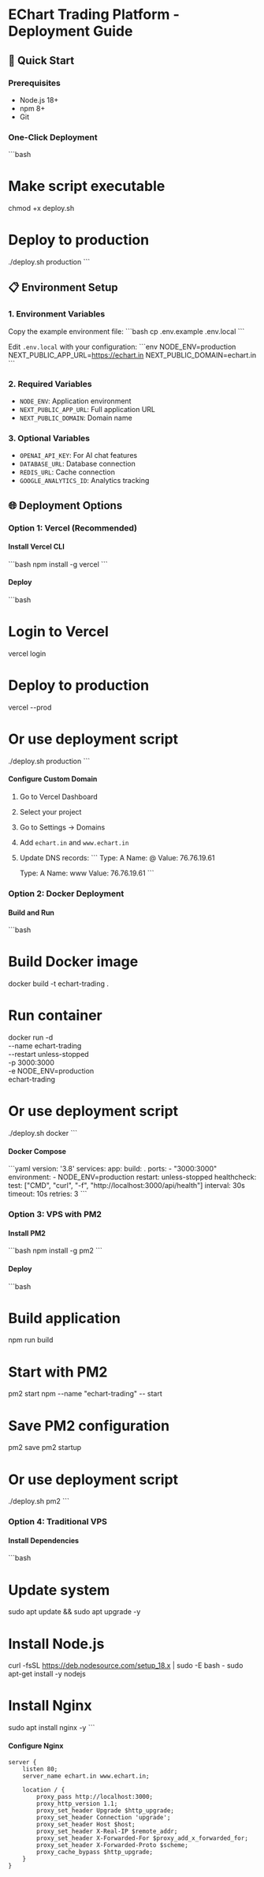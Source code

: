 # EChart Trading Platform - Deployment Guide

## 🚀 Quick Start

### Prerequisites
- Node.js 18+ 
- npm 8+
- Git

### One-Click Deployment
\`\`\`bash
# Make script executable
chmod +x deploy.sh

# Deploy to production
./deploy.sh production
\`\`\`

## 📋 Environment Setup

### 1. Environment Variables
Copy the example environment file:
\`\`\`bash
cp .env.example .env.local
\`\`\`

Edit `.env.local` with your configuration:
\`\`\`env
NODE_ENV=production
NEXT_PUBLIC_APP_URL=https://echart.in
NEXT_PUBLIC_DOMAIN=echart.in
\`\`\`

### 2. Required Variables
- `NODE_ENV`: Application environment
- `NEXT_PUBLIC_APP_URL`: Full application URL
- `NEXT_PUBLIC_DOMAIN`: Domain name

### 3. Optional Variables
- `OPENAI_API_KEY`: For AI chat features
- `DATABASE_URL`: Database connection
- `REDIS_URL`: Cache connection
- `GOOGLE_ANALYTICS_ID`: Analytics tracking

## 🌐 Deployment Options

### Option 1: Vercel (Recommended)

#### Install Vercel CLI
\`\`\`bash
npm install -g vercel
\`\`\`

#### Deploy
\`\`\`bash
# Login to Vercel
vercel login

# Deploy to production
vercel --prod

# Or use deployment script
./deploy.sh production
\`\`\`

#### Configure Custom Domain
1. Go to Vercel Dashboard
2. Select your project
3. Go to Settings → Domains
4. Add `echart.in` and `www.echart.in`
5. Update DNS records:
   \`\`\`
   Type: A
   Name: @
   Value: 76.76.19.61
   
   Type: A
   Name: www
   Value: 76.76.19.61
   \`\`\`

### Option 2: Docker Deployment

#### Build and Run
\`\`\`bash
# Build Docker image
docker build -t echart-trading .

# Run container
docker run -d \
  --name echart-trading \
  --restart unless-stopped \
  -p 3000:3000 \
  -e NODE_ENV=production \
  echart-trading

# Or use deployment script
./deploy.sh docker
\`\`\`

#### Docker Compose
\`\`\`yaml
version: '3.8'
services:
  app:
    build: .
    ports:
      - "3000:3000"
    environment:
      - NODE_ENV=production
    restart: unless-stopped
    healthcheck:
      test: ["CMD", "curl", "-f", "http://localhost:3000/api/health"]
      interval: 30s
      timeout: 10s
      retries: 3
\`\`\`

### Option 3: VPS with PM2

#### Install PM2
\`\`\`bash
npm install -g pm2
\`\`\`

#### Deploy
\`\`\`bash
# Build application
npm run build

# Start with PM2
pm2 start npm --name "echart-trading" -- start

# Save PM2 configuration
pm2 save
pm2 startup

# Or use deployment script
./deploy.sh pm2
\`\`\`

### Option 4: Traditional VPS

#### Install Dependencies
\`\`\`bash
# Update system
sudo apt update && sudo apt upgrade -y

# Install Node.js
curl -fsSL https://deb.nodesource.com/setup_18.x | sudo -E bash -
sudo apt-get install -y nodejs

# Install Nginx
sudo apt install nginx -y
\`\`\`

#### Configure Nginx
```nginx
server {
    listen 80;
    server_name echart.in www.echart.in;
    
    location / {
        proxy_pass http://localhost:3000;
        proxy_http_version 1.1;
        proxy_set_header Upgrade $http_upgrade;
        proxy_set_header Connection 'upgrade';
        proxy_set_header Host $host;
        proxy_set_header X-Real-IP $remote_addr;
        proxy_set_header X-Forwarded-For $proxy_add_x_forwarded_for;
        proxy_set_header X-Forwarded-Proto $scheme;
        proxy_cache_bypass $http_upgrade;
    }
}
